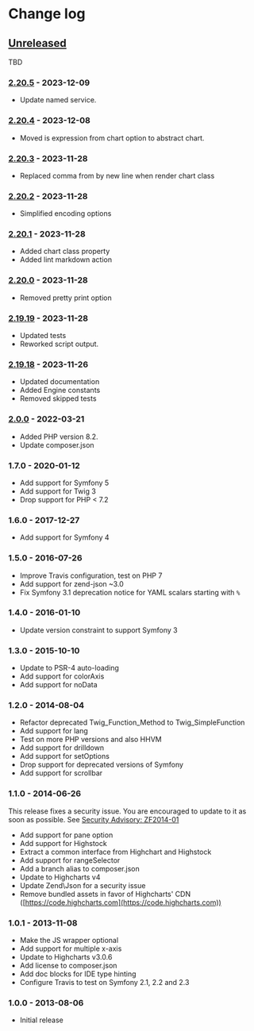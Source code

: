 # Change log

## [Unreleased]

TBD

### [2.20.5] - 2023-12-09

- Update named service.

### [2.20.4] - 2023-12-08

- Moved is expression from chart option to abstract chart.

### [2.20.3] - 2023-11-28

- Replaced comma from by new line when render chart class

### [2.20.2] - 2023-11-28

- Simplified encoding options

### [2.20.1] - 2023-11-28

- Added chart class property
- Added lint markdown action

### [2.20.0] - 2023-11-28

- Removed pretty print option

### [2.19.19] - 2023-11-28

- Updated tests
- Reworked script output.

### [2.19.18] - 2023-11-26

- Updated documentation
- Added Engine constants
- Removed skipped tests

### [2.0.0] - 2022-03-21

- Added PHP version 8.2.
- Update composer.json

### 1.7.0 - 2020-01-12

- Add support for Symfony 5
- Add support for Twig 3
- Drop support for PHP < 7.2

### 1.6.0 - 2017-12-27

- Add support for Symfony 4

### 1.5.0 - 2016-07-26

- Improve Travis configuration, test on PHP 7
- Add support for zend-json ~3.0
- Fix Symfony 3.1 deprecation notice for YAML scalars starting with `%`

### 1.4.0 - 2016-01-10

- Update version constraint to support Symfony 3

### 1.3.0 - 2015-10-10

- Update to PSR-4 auto-loading
- Add support for colorAxis
- Add support for noData

### 1.2.0 - 2014-08-04

- Refactor deprecated Twig_Function_Method to Twig_SimpleFunction
- Add support for lang
- Test on more PHP versions and also HHVM
- Add support for drilldown
- Add support for setOptions
- Drop support for deprecated versions of Symfony
- Add support for scrollbar

### 1.1.0 - 2014-06-26

This release fixes a security issue. You are encouraged to update to it as soon
as possible. See [Security Advisory: ZF2014-01](https://framework.zend.com/security/advisory/ZF2014-01)

- Add support for pane option
- Add support for Highstock
- Extract a common interface from Highchart and Highstock
- Add support for rangeSelector
- Add a branch alias to composer.json
- Update to Highcharts v4
- Update Zend\Json for a security issue
- Remove bundled assets in favor of Highcharts' CDN ([https://code.highcharts.com](https://code.highcharts.com))

### 1.0.1 - 2013-11-08

- Make the JS wrapper optional
- Add support for multiple x-axis
- Update to Highcharts v3.0.6
- Add license to composer.json
- Add doc blocks for IDE type hinting
- Configure Travis to test on Symfony 2.1, 2.2 and 2.3

### 1.0.0 - 2013-08-06

- Initial release

[Unreleased]: https://github.com/laurentmuller/HighchartsBundle/compare/1.7...HEAD
[2.20.5]: https://github.com/laurentmuller/HighchartsBundle/compare/2.20.4...2.20.5
[2.20.4]: https://github.com/laurentmuller/HighchartsBundle/compare/2.20.3...2.20.4
[2.20.3]: https://github.com/laurentmuller/HighchartsBundle/compare/2.20.2...2.20.3
[2.20.2]: https://github.com/laurentmuller/HighchartsBundle/compare/2.20.1...2.20.2
[2.20.1]: https://github.com/laurentmuller/HighchartsBundle/compare/2.20.0...2.20.1
[2.20.0]: https://github.com/laurentmuller/HighchartsBundle/compare/2.19.19...2.20.0
[2.19.19]: https://github.com/laurentmuller/HighchartsBundle/compare/2.19.18...2.19.19
[2.19.18]: https://github.com/laurentmuller/HighchartsBundle/compare/2.0.0...2.19.18
[2.0.0]: https://github.com/laurentmuller/HighchartsBundle/compare/1.7...2.0.0
